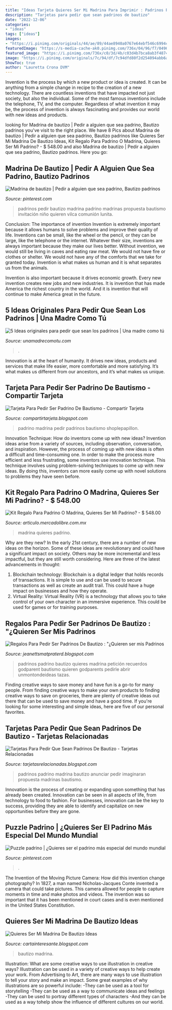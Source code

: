 ```yaml
---
title: "Ideas Tarjeta Quieres Ser Mi Madrina Para Imprimir : Padrinos Pedir Bautizo Madrina Padrino Madrinas Propuesta Bautismo Invitación Niño Quieren Vilca Comunión Lunita"
description: "Tarjetas para pedir que sean padrinos de bautizo"
date: "2022-12-06"
categories:
- "ideas"
tags: ["ideas"]
images:
- "https://i.pinimg.com/originals/44/ae/89/44ae8940a0767e64ebf546c6994c4a67.jpg"
featuredImage: "https://s-media-cache-ak0.pinimg.com/736x/04/96/f7/0496f704a7341084ce778327bd6a48c2.jpg"
featured_image: "https://i.pinimg.com/736x/c0/3d/4b/c03d4b7bca8ab3f48747a23bd6cb4b1a.jpg"
image: "https://i.pinimg.com/originals/7c/94/df/7c94dfd80f2d254094abb6ac1e92ee01.jpg"
ShowToc: true
author: "Lauretta Crona DVM"
---
```



Invention is the process by which a new product or idea is created. It can be anything from a simple change in recipe to the creation of a new technology. There are countless inventions that have impacted not just society, but also the individual. Some of the most famous inventions include the telephone, TV, and the computer. Regardless of what invention it may be, the process of invention is always fascinating and provides our world with new ideas and products.

	

		
looking for Madrina de bautizo | Pedir a alguien que sea padrino, Bautizo padrinos you've visit to the right place. We have 8 Pics about Madrina de bautizo | Pedir a alguien que sea padrino, Bautizo padrinos like Quieres Ser Mi Madrina De Bautizo Ideas, Kit Regalo Para Padrino O Madrina, Quieres Ser Mi Padrino? - $ 548.00 and also Madrina de bautizo | Pedir a alguien que sea padrino, Bautizo padrinos. Here you go:
		
    
## Madrina De Bautizo | Pedir A Alguien Que Sea Padrino, Bautizo Padrinos

<img loading=lazy src="https://i.pinimg.com/736x/c0/3d/4b/c03d4b7bca8ab3f48747a23bd6cb4b1a.jpg" onerror="this.onerror=null;this.src='https://tse4.mm.bing.net/th?id=OIP.lx20Y-Sgv7mvKH6CUauTyQHaJ3&amp;pid=15.1';" alt="Madrina de bautizo | Pedir a alguien que sea padrino, Bautizo padrinos">

_Source: pinterest.com_

>padrinos pedir bautizo madrina padrino madrinas propuesta bautismo invitación niño quieren vilca comunión lunita. 

	

Conclusion: The importance of invention
Invention is extremely important because it allows humans to solve problems and improve their quality of life. Inventions can be small, like the wheel or the pencil, or they can be large, like the telephone or the internet. Whatever their size, inventions are always important because they make our lives better.
Without invention, we would still be living in caves and eating raw meat. We would not have fire or clothes or shelter. We would not have any of the comforts that we take for granted today. Invention is what makes us human and it is what separates us from the animals.

Invention is also important because it drives economic growth. Every new invention creates new jobs and new industries. It is invention that has made America the richest country in the world. And it is invention that will continue to make America great in the future.

    
## 5 Ideas Originales Para Pedir Que Sean Los Padrinos | Una Madre Como Tú

<img loading=lazy src="https://i1.wp.com/unamadrecomotu.com/wp-content/uploads/2014/06/galletas-pedir-madrina.jpg?resize=700,425&amp;ssl=1" onerror="this.onerror=null;this.src='https://tse3.mm.bing.net/th?id=OIP.UsQKfgreq3abCyaBFIPYxAHaEf&amp;pid=15.1';" alt="5 Ideas originales para pedir que sean los padrinos | Una madre como tú">

_Source: unamadrecomotu.com_

>. 

	

Innovation is at the heart of humanity. It drives new ideas, products and services that make life easier, more comfortable and more satisfying. It’s what makes us different from our ancestors, and it’s what makes us unique.

    
## Tarjeta Para Pedir Ser Padrino De Bautismo - Compartir Tarjeta

<img loading=lazy src="https://s-media-cache-ak0.pinimg.com/736x/04/96/f7/0496f704a7341084ce778327bd6a48c2.jpg" onerror="this.onerror=null;this.src='https://tse1.mm.bing.net/th?id=OIP.4utidNqaknjnAKw7bQ0luwHaG5&amp;pid=15.1';" alt="Tarjeta Para Pedir Ser Padrino De Bautismo - Compartir Tarjeta">

_Source: compartirtarjeta.blogspot.com_

>padrino madrina pedir padrinos bautismo shoplepapillon. 

	

Innovation Technique: How do inventors come up with new ideas?
Invention ideas arise from a variety of sources, including observation, conversation, and inspiration. However, the process of coming up with new ideas is often a difficult and time-consuming one. In order to make the process more efficient and less frustrating, some inventors use innovation technique. This technique involves using problem-solving techniques to come up with new ideas. By doing this, inventors can more easily come up with novel solutions to problems they have seen before.

    
## Kit Regalo Para Padrino O Madrina, Quieres Ser Mi Padrino? - $ 548.00

<img loading=lazy src="https://http2.mlstatic.com/kit-regalo-para-padrino-o-madrina-quieres-ser-mi-padrino-D_NQ_NP_932563-MLM26957739887_032018-F.jpg" onerror="this.onerror=null;this.src='https://tse2.mm.bing.net/th?id=OIP.g9oV3Vhjo1q_hLij9Q23vwHaJ4&amp;pid=15.1';" alt="Kit Regalo Para Padrino O Madrina, Quieres Ser Mi Padrino? - $ 548.00">

_Source: articulo.mercadolibre.com.mx_

>madrina quieres padrino. 

	

Why are they new?
In the early 21st century, there are a number of new ideas on the horizon. Some of these ideas are revolutionary and could have a significant impact on society. Others may be more incremental and less impactful, but they are still worth considering. Here are three of the latest advancements in thought: 
1) Blockchain technology: Blockchain is a digital ledger that holds records of transactions. It is simple to use and can be used to secure transactions as well as create an audit trail. This could have a huge impact on businesses and how they operate. 
2) Virtual Reality: Virtual Reality (VR) is a technology that allows you to take control of your own character in an immersive experience. This could be used for games or for training purposes.

    
## Regalos Para Pedir Ser Padrinos De Bautizo : &quot;¿Quieren Ser Mis Padrinos

<img loading=lazy src="https://i.pinimg.com/originals/7c/94/df/7c94dfd80f2d254094abb6ac1e92ee01.jpg" onerror="this.onerror=null;this.src='https://tse3.mm.bing.net/th?id=OIP.28AKIYFONdPxQ0ehmnpWSgHaHa&amp;pid=15.1';" alt="Regalos Para Pedir Ser Padrinos De Bautizo : &quot;¿Quieren ser mis Padrinos">

_Source: jeanettsmatpraterd.blogspot.com_

>padrinos padrino bautizo quieres madrina petición recuerdos godparent bautismo quieren godparents pedirle abrir unmontondeideas tazas. 

	

Finding creative ways to save money and have fun is a go-to for many people. From finding creative ways to make your own products to finding creative ways to save on groceries, there are plenty of creative ideas out there that can be used to save money and have a good time. If you're looking for some interesting and simple ideas, here are five of our personal favorites.

    
## Tarjetas Para Pedir Que Sean Padrinos De Bautizo - Tarjetas Relacionadas

<img loading=lazy src="https://i2.wp.com/www.imaginaran.com/wp-content/uploads/2017/03/regalo-padrinos-tarjeta-quieres-ser-mi-madrina-padrino-1.jpg?resize=900%2C600" onerror="this.onerror=null;this.src='https://tse3.mm.bing.net/th?id=OIP.KIfD0MRDswPcyTBFucdAGgEyDM&amp;pid=15.1';" alt="Tarjetas Para Pedir Que Sean Padrinos De Bautizo - Tarjetas Relacionadas">

_Source: tarjetasrelacionadas.blogspot.com_

>padrinos padrino madrina bautizo anunciar pedir imaginaran propuesta madrinas bautismo. 

	

Innovation is the process of creating or expanding upon something that has already been created. Innovation can be seen in all aspects of life, from technology to food to fashion. For businesses, innovation can be the key to success, providing they are able to identify and capitalize on new opportunities before they are gone.

    
## Puzzle Padrino | ¿Quieres Ser El Padrino Más Especial Del Mundo Mundial

<img loading=lazy src="https://i.pinimg.com/originals/44/ae/89/44ae8940a0767e64ebf546c6994c4a67.jpg" onerror="this.onerror=null;this.src='https://tse3.mm.bing.net/th?id=OIP.0WQk-gPkxEOQEKdwDkSUEwHaFt&amp;pid=15.1';" alt="Puzzle padrino | ¿Quieres ser el padrino más especial del mundo mundial">

_Source: pinterest.com_

>. 

	

The Invention of the Moving Picture Camera: How did this invention change photography?
In 1827, a man named Nicholas-Jacques Conte invented a camera that could take pictures. This camera allowed for people to capture moments in time and make photos and videos. The invention was so important that it has been mentioned in court cases and is even mentioned in the United States Constitution.

    
## Quieres Ser Mi Madrina De Bautizo Ideas

<img loading=lazy src="https://lh3.googleusercontent.com/proxy/x9-bjV2sxO59Wz3YBJtyM9VCPYomEjUQN3LvXT3e31-rwqw8htM4c_tY1hkMNGIQHHAAcHWKL0KGhdOm1eEE1O1vk0agXAXlCnPUeGEy52zuhAX1kIcGMQTC53Lg8WSi=w1200-h630-p-k-no-nu" onerror="this.onerror=null;this.src='https://tse3.mm.bing.net/th?id=OIP.rXTHktmpVK2wWgoFtQTbiwHaE9&amp;pid=15.1';" alt="Quieres Ser Mi Madrina De Bautizo Ideas">

_Source: cartainteresante.blogspot.com_

>bautizo madrina. 

	

Illustration: What are some creative ways to use illustration in creative ways?
Illustration can be used in a variety of creative ways to help create your work. From Advertising to Art, there are many ways to use illustration to tell your story and make an impact. Some great examples of why illustrations are so powerful include: 
-They can be used as a tool for storytelling 
-They can be used as a way to communicate ideas and feelings 
-They can be used to portray different types of characters 
-And they can be used as a way tohelp show the influence of different cultures on our world.

